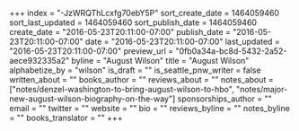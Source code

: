 +++
index = "-JzWRQThLcxfg70ebY5P"
sort_create_date = 1464059460
sort_last_updated = 1464059460
sort_publish_date = 1464059460
create_date = "2016-05-23T20:11:00-07:00"
publish_date = "2016-05-23T20:11:00-07:00"
date = "2016-05-23T20:11:00-07:00"
last_updated = "2016-05-23T20:11:00-07:00"
preview_url = "0fb0a34a-bc8d-5432-2a52-aece932335a2"
byline = "August Wilson"
title = "August Wilson"
alphabetize_by = "wilson"
is_draft = ""
is_seattle_pnw_writer = false
written_about = ""
books_author = ""
reviews_about = ""
notes_about = ["notes/denzel-washington-to-bring-august-wilson-to-hbo", "notes/major-new-august-wilson-biography-on-the-way"]
sponsorships_author = ""
email = ""
twitter = ""
website = ""
bio = ""
reviews_byline = ""
notes_byline = ""
books_translator = ""
+++
